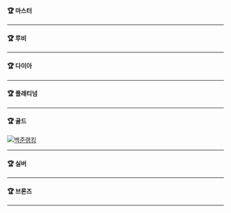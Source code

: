 #### 🏆 마스터

<hr>

#### 🏆 루비

<hr>

#### 🏆 다이아

<hr>

#### 🏆 플래티넘

<hr>

#### 🏆 골드

[![백준랭킹](http://mazassumnida.wtf/api/v2/generate_badge?boj=y2kdj9723)](https://solved.ac/y2kdj9723)

<hr>

#### 🏆 실버

<hr>

#### 🏆 브론즈

<hr>
